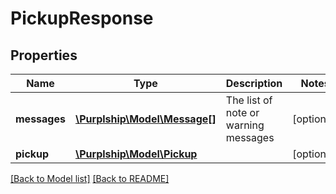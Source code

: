 # PickupResponse

## Properties
Name | Type | Description | Notes
------------ | ------------- | ------------- | -------------
**messages** | [**\Purplship\Model\Message[]**](Message.md) | The list of note or warning messages | [optional]
**pickup** | [**\Purplship\Model\Pickup**](Pickup.md) |  | [optional]

[[Back to Model list]](../README.md#documentation-for-models) [[Back to README]](../README.md)

